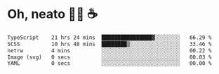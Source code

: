 # Oh, neato 🧑‍💻 ☕

<!--START_SECTION:waka-->

```txt
TypeScript    21 hrs 24 mins  ████████████████▓░░░░░░░░   66.29 %
SCSS          10 hrs 48 mins  ████████▒░░░░░░░░░░░░░░░░   33.46 %
netrw         4 mins          ░░░░░░░░░░░░░░░░░░░░░░░░░   00.22 %
Image (svg)   0 secs          ░░░░░░░░░░░░░░░░░░░░░░░░░   00.03 %
YAML          0 secs          ░░░░░░░░░░░░░░░░░░░░░░░░░   00.00 %
```

<!--END_SECTION:waka-->
